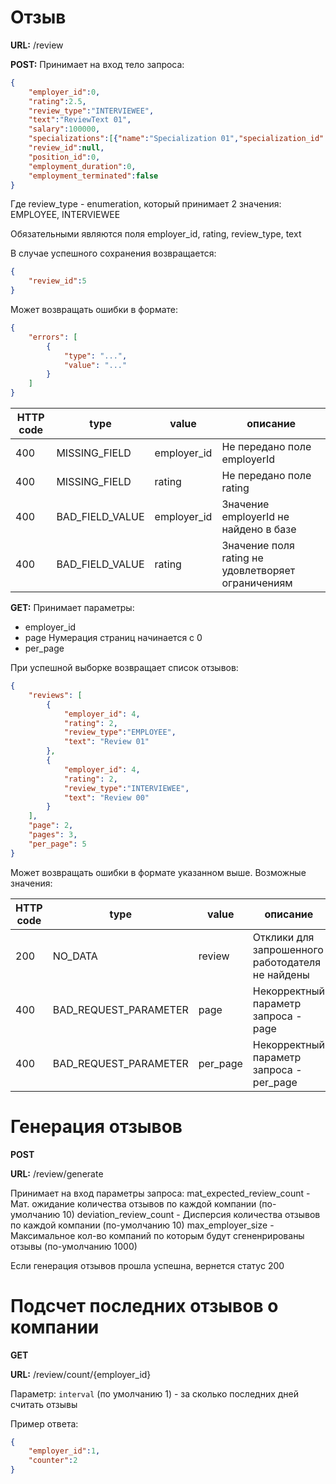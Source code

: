 # Отзыв


**URL:** /review

**POST:**
Принимает на вход тело запроса:
```json
{
	"employer_id":0,
	"rating":2.5,
	"review_type":"INTERVIEWEE",
	"text":"ReviewText 01",
	"salary":100000,
	"specializations":[{"name":"Specialization 01","specialization_id":0},{"name":"Specialization 02","specialization_id":1}],
	"review_id":null,
	"position_id":0,
	"employment_duration":0,
	"employment_terminated":false
}
```
Где review_type - enumeration, который принимает 2 значения: EMPLOYEE, INTERVIEWEE

Обязательными являются поля employer_id, rating, review_type, text


В случае успешного сохранения возвращается:
```json
{
	"review_id":5
}
```

Может возвращать ошибки в формате:
```json
{
	"errors": [
		{
		    "type": "...",
		    "value": "..."
		}
	]
}
```
HTTP code | type | value | описание
----------|------|-------|-----------
400 | MISSING_FIELD | employer_id | Не передано поле employerId
400 | MISSING_FIELD | rating | Не передано поле rating
400 | BAD_FIELD_VALUE | employer_id | Значение employerId не найдено в базе
400 | BAD_FIELD_VALUE | rating | Значение поля rating не удовлетворяет ограничениям


**GET:**
Принимает параметры:

- employer_id
- page	Нумерация страниц начинается  с 0
- per_page


При успешной выборке возвращает список отзывов:
```json
{
	"reviews": [
	  	{
			"employer_id": 4,
			"rating": 2,
			"review_type":"EMPLOYEE",
			"text": "Review 01"
		},
	  	{
			"employer_id": 4,
			"rating": 2,
			"review_type":"INTERVIEWEE",
			"text": "Review 00"
		}
	],
	"page": 2,
	"pages": 3,
	"per_page": 5
}
```

Может возвращать ошибки в формате указанном выше.
Возможные значения:

HTTP code | type | value | описание
----------|------|-------|-----------
200 | NO_DATA | review | Отклики для запрошенного работодателя не найдены
400 | BAD_REQUEST_PARAMETER | page | Некорректный параметр запроса - page
400 | BAD_REQUEST_PARAMETER | per_page | Некорректный параметр запроса - per_page


# Генерация отзывов

**POST**

**URL:** /review/generate

Принимает на вход параметры запроса:
    mat_expected_review_count   - Мат. ожидание количества отзывов по каждой компании (по-умолчанию 10)
    deviation_review_count      - Дисперсия количества отзывов по каждой компании (по-умолчанию 10)
    max_employer_size           - Максимальное кол-во компаний по которым будут сгененрированы отзывы (по-умолчанию 1000)

Если генерация отзывов прошла успешна, вернется статус 200

# Подсчет последних отзывов о компании

**GET**

**URL:** /review/count/{employer_id}

Параметр: `interval` (по умолчанию 1) - за сколько последних дней считать отзывы

Пример ответа:
```json
{
    "employer_id":1,
    "counter":2
}
```
